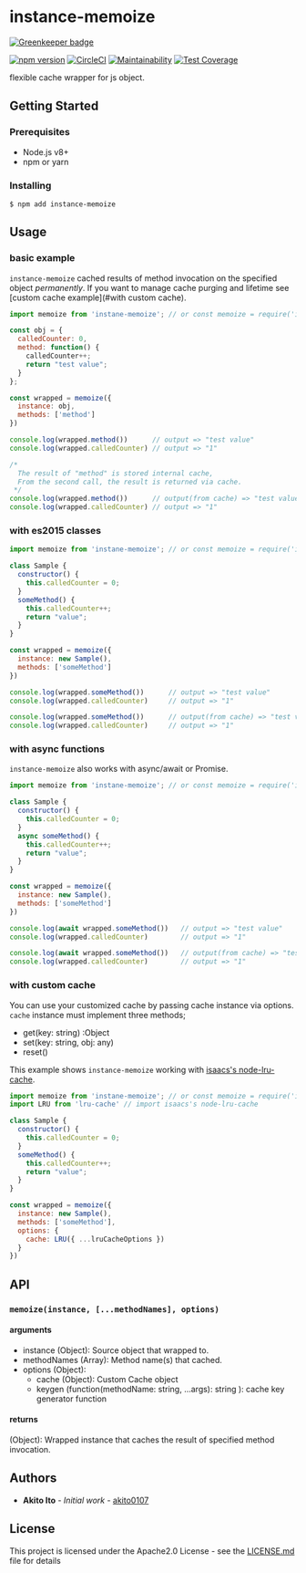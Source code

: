 # instance-memoize

[![Greenkeeper badge](https://badges.greenkeeper.io/akito0107/instance-memoize.svg)](https://greenkeeper.io/)

[![npm version](https://badge.fury.io/js/instance-memoize.svg)](https://badge.fury.io/js/instance-memoize)
[![CircleCI](https://circleci.com/gh/akito0107/instance-memoize.svg?style=svg)](https://circleci.com/gh/akito0107/instance-memoize)
[![Maintainability](https://api.codeclimate.com/v1/badges/93020a6dd00c043f4593/maintainability)](https://codeclimate.com/github/akito0107/instance-memoize/maintainability)
[![Test Coverage](https://api.codeclimate.com/v1/badges/93020a6dd00c043f4593/test_coverage)](https://codeclimate.com/github/akito0107/instance-memoize/test_coverage)

flexible cache wrapper for js object.

## Getting Started

### Prerequisites
- Node.js v8+
- npm or yarn

### Installing

```
$ npm add instance-memoize
```

## Usage

### basic example
`instance-memoize` cached results of method invocation on the specified object *permanently*.
If you want to manage cache purging and lifetime see [custom cache example](#with custom cache).

```js
import memoize from 'instane-memoize'; // or const memoize = require('instance-memoize') for commonjs modules

const obj = {
  calledCounter: 0,
  method: function() {
    calledCounter++;
    return "test value";
  }
};

const wrapped = memoize({
  instance: obj,
  methods: ['method']
})

console.log(wrapped.method())      // output => "test value"
console.log(wrapped.calledCounter) // output => "1"

/*
  The result of "method" is stored internal cache,
  From the second call, the result is returned via cache.
 */
console.log(wrapped.method())      // output(from cache) => "test value"  
console.log(wrapped.calledCounter) // output => "1"
```

### with es2015 classes
```js
import memoize from 'instane-memoize'; // or const memoize = require('instance-memoize') for commonjs modules

class Sample {
  constructor() {
    this.calledCounter = 0;
  }
  someMethod() {
    this.calledCounter++;
    return "value";
  }
}

const wrapped = memoize({
  instance: new Sample(),
  methods: ['someMethod']
})

console.log(wrapped.someMethod())      // output => "test value"
console.log(wrapped.calledCounter)     // output => "1"

console.log(wrapped.someMethod())      // output(from cache) => "test value"  
console.log(wrapped.calledCounter)     // output => "1"
```

### with async functions
`instance-memoize` also works with async/await or Promise. 

```js
import memoize from 'instane-memoize'; // or const memoize = require('instance-memoize') for commonjs modules

class Sample {
  constructor() {
    this.calledCounter = 0;
  }
  async someMethod() {
    this.calledCounter++;
    return "value";
  }
}

const wrapped = memoize({
  instance: new Sample(),
  methods: ['someMethod']
})

console.log(await wrapped.someMethod())   // output => "test value"
console.log(wrapped.calledCounter)        // output => "1"

console.log(await wrapped.someMethod())   // output(from cache) => "test value"  
console.log(wrapped.calledCounter)        // output => "1"
```

### with custom cache
You can use your customized cache by passing cache instance via options.
`cache` instance must implement three methods;
- get(key: string) :Object
- set(key: string, obj: any)
- reset()

This example shows `instance-memoize` working with [isaacs's node-lru-cache](https://github.com/isaacs/node-lru-cache).
```js
import memoize from 'instane-memoize'; // or const memoize = require('instance-memoize') for commonjs modules
import LRU from 'lru-cache' // import isaacs's node-lru-cache

class Sample {
  constructor() {
    this.calledCounter = 0;
  }
  someMethod() {
    this.calledCounter++;
    return "value";
  }
}

const wrapped = memoize({
  instance: new Sample(),
  methods: ['someMethod'],
  options: {
    cache: LRU({ ...lruCacheOptions })
  }
})
```

## API

### `memoize(instance, [...methodNames], options)`
#### arguments
- instance (Object): Source object that wrapped to.
- methodNames (Array<string>): Method name(s) that cached.
- options (Object):
    - cache (Object): Custom Cache object
    - keygen (function(methodName: string, ...args): string ): cache key generator function

#### returns
(Object): Wrapped instance that caches the result of specified method invocation.

## Authors
* **Akito Ito** - *Initial work* - [akito0107](https://github.com/akito0107)

## License

This project is licensed under the Apache2.0 License - see the [LICENSE.md](LICENSE.md) file for details
